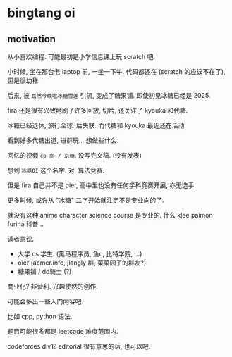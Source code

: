 # bingtang oi

## motivation

从小喜欢编程. 可能最初是小学信息课上玩 scratch 吧.

小时候, 坐在那台老 laptop 前, 一坐一下午. 代码都还在 (scratch 的应该不在了), 但是很幼稚.

后来, 被 `嘉然今晚吃冰糖雪莲` 引流, 变成了糖果铺. 即使初见冰糖已经是 2025.

fira 还是很有兴致地刷了许多回放, 切片, 还关注了 kyouka 和代糖. 

冰糖已经退休, 旅行全球. 后失联. 而代糖和 kyouka 最近还在活动.

看到好多代糖出道, 进群玩... 想做些什么.

回忆的视频 `cp 向 / 京糖`. 没写完文稿. (没有发表)

想到 `冰糖OI` 这个名字. 对, 算法竞赛.

但是 fira 自己并不是 oier, 高中里也没有任何学科竞赛开展, 亦无选手.

更多时候, 或许从 "冰糖" 二字开始就注定不是专业向的了.

就没有这种 anime character science course 是专业的. 什么 klee paimon furina 科普...

读者意识.

- 大学 cs 学生. (黑马程序员, 鱼c, 比特学院, ...)
- oier (acmer.info, jiangly 群, 菜菜园子的群友?)
- 糖果铺 / dd骑士 (?)

商业化? 非营利. 兴趣使然的创作.

可能会多出一些入门内容吧. 

比如 cpp, python 语法.

题目可能很多都是 leetcode 难度范围内.

codeforces div1? editorial 很有意思的话, 也可以吧.
